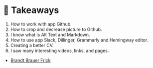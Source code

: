 # 🤍 Takeaways

1. How to work with app Github.
2. How to crop and decrease picture to Github.
3. I know what is Alt Text and Markdown.
4. How to use app Slack, Dillinger, Grammarly and Hemingway editor.
5. Creating a better CV.
6. I saw many interesting videos, links, and pages.
 - [Brandt Brauer Frick](https://youtu.be/gR8KGam3m9Q)

